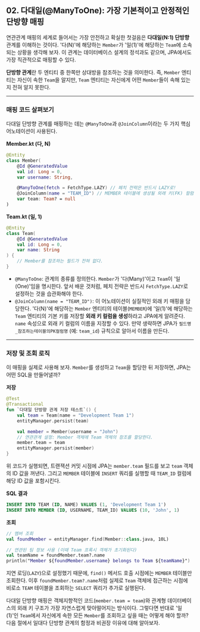 ## 02\. 다대일(@ManyToOne): 가장 기본적이고 안정적인 단방향 매핑

연관관계 매핑의 세계로 들어서는 가장 안전하고 확실한 첫걸음은 **다대일(N:1) 단방향** 관계를 이해하는 것이다. '다(N)'에 해당하는 `Member`가 '일(1)'에 해당하는 `Team`에 소속되는 상황을 생각해 보자. 이 관계는 데이터베이스 설계의 정석과도 같으며, JPA에서도 가장 직관적으로 매핑할 수 있다.

**단방향 관계**란 두 엔티티 중 한쪽만 상대방을 참조하는 것을 의미한다. 즉, `Member` 엔티티는 자신이 속한 `Team`을 알지만, `Team` 엔티티는 자신에게 어떤 `Member`들이 속해 있는지 전혀 알지 못한다.

-----

### **매핑 코드 살펴보기**

다대일 단방향 관계를 매핑하는 데는 `@ManyToOne`과 `@JoinColumn`이라는 두 가지 핵심 어노테이션이 사용된다.

**Member.kt (다, N)**

```kotlin
@Entity
class Member(
    @Id @GeneratedValue
    val id: Long = 0,
    var username: String,

    @ManyToOne(fetch = FetchType.LAZY) // 페치 전략은 반드시 LAZY로!
    @JoinColumn(name = "TEAM_ID") // MEMBER 테이블에 생성될 외래 키(FK) 컬럼 이름
    var team: Team? = null
)
```

**Team.kt (일, 1)**

```kotlin
@Entity
class Team(
    @Id @GeneratedValue
    val id: Long = 0,
    var name: String
) {
    // Member를 참조하는 필드가 전혀 없다.
}
```

  * `@ManyToOne`: 관계의 종류를 정의한다. `Member`가 '다(Many)'이고 `Team`이 '일(One)'임을 명시한다. 앞서 배운 것처럼, 페치 전략은 반드시 `FetchType.LAZY`로 설정하는 것을 습관화해야 한다.
  * `@JoinColumn(name = "TEAM_ID")`: 이 어노테이션이 실질적인 외래 키 매핑을 담당한다. '다(N)'에 해당하는 `Member` 엔티티의 테이블(`MEMBER`)에 '일(1)'에 해당하는 `Team` 엔티티의 기본 키를 저장할 **외래 키 컬럼을 생성**하라고 JPA에게 알려준다. `name` 속성으로 외래 키 컬럼의 이름을 지정할 수 있다. 만약 생략하면 JPA가 `필드명_참조하는테이블의PK컬럼명` (예: `team_id`) 규칙으로 알아서 이름을 만든다.

-----

### **저장 및 조회 로직**

이 매핑을 실제로 사용해 보자. `Member`를 생성하고 `Team`을 할당한 뒤 저장하면, JPA는 어떤 SQL을 만들어낼까?

**저장**

```kotlin
@Test
@Transactional
fun `다대일 단방향 관계 저장 테스트`() {
    val team = Team(name = "Development Team 1")
    entityManager.persist(team)

    val member = Member(username = "John")
    // 연관관계 설정: Member 객체에 Team 객체의 참조를 할당한다.
    member.team = team
    entityManager.persist(member)
}
```

위 코드가 실행되면, 트랜잭션 커밋 시점에 JPA는 `member.team` 필드를 보고 `team` 객체의 ID 값을 꺼낸다. 그리고 `MEMBER` 테이블에 `INSERT` 쿼리를 실행할 때 `TEAM_ID` 컬럼에 해당 ID 값을 포함시킨다.

**SQL 결과**

```sql
INSERT INTO TEAM (ID, NAME) VALUES (1, 'Development Team 1')
INSERT INTO MEMBER (ID, USERNAME, TEAM_ID) VALUES (10, 'John', 1)
```

**조회**

```kotlin
// 멤버 조회
val foundMember = entityManager.find(Member::class.java, 10L)

// 연관된 팀 정보 사용 (이때 Team 프록시 객체가 초기화된다)
val teamName = foundMember.team?.name 
println("Member ${foundMember.username} belongs to Team ${teamName}")
```

지연 로딩(`LAZY`)으로 설정했기 때문에, `find()` 메서드 호출 시점에는 `MEMBER` 테이블만 조회한다. 이후 `foundMember.team?.name`처럼 실제로 `Team` 객체에 접근하는 시점에 비로소 `TEAM` 테이블을 조회하는 `SELECT` 쿼리가 추가로 실행된다.

다대일 단방향 매핑은 객체지향적인 코드(`member.team = team`)와 관계형 데이터베이스의 외래 키 구조가 가장 자연스럽게 맞아떨어지는 방식이다. 그렇다면 반대로 '일(1)'인 `Team`에서 자신에게 속한 모든 `Member`를 조회하고 싶을 때는 어떻게 해야 할까? 다음 절에서 일대다 단방향 관계의 함정과 비권장 이유에 대해 알아보자.